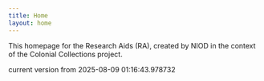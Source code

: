 ```yaml
---
title: Home
layout: home
---
```


This homepage for the Research Aids (RA), created by NIOD in the context of the Colonial Collections project. 


current version from 2025-08-09 01:16:43.978732